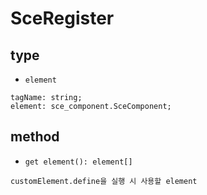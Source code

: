 # SceRegister
## type
- `element`
```
tagName: string;
element: sce_component.SceComponent;
```
## method
- `get element(): element[]`
```
customElement.define을 실행 시 사용할 element
```